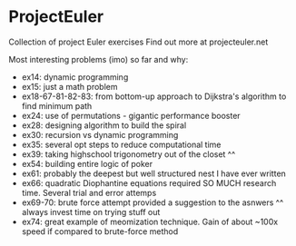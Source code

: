 # ProjectEuler
Collection of project Euler exercises
Find out more at projecteuler.net

Most interesting problems (imo) so far and why:
- ex14: dynamic programming
- ex15: just a math problem
- ex18-67-81-82-83: from bottom-up approach to Dijkstra's algorithm to find minimum path
- ex24: use of permutations - gigantic performance booster
- ex28: designing algorithm to build the spiral
- ex30: recursion vs dynamic programming
- ex35: several opt steps to reduce computational time
- ex39: taking highschool trigonometry out of the closet ^^
- ex54: building entire logic of poker
- ex61: probably the deepest but well structured nest I have ever written
- ex66: quadratic Diophantine equations required SO MUCH research time. Several trial and error attemps
- ex69-70: brute force attempt provided a suggestion to the asnwers ^^ always invest time on trying stuff out
- ex74: great example of meomization technique. Gain of about ~100x speed if compared to brute-force method
